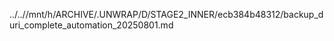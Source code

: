 ../..//mnt/h/ARCHIVE/.UNWRAP/D/STAGE2_INNER/ecb384b48312/backup_duri_complete_automation_20250801.md